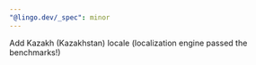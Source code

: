 ```yaml
---
"@lingo.dev/_spec": minor
---
```


Add Kazakh (Kazakhstan) locale (localization engine passed the benchmarks!)
